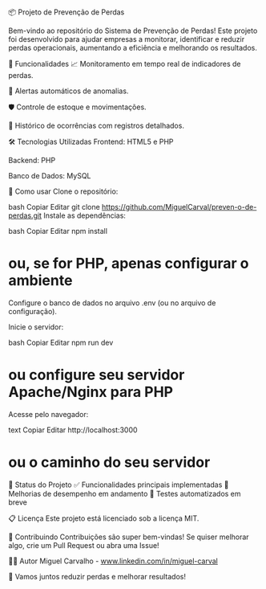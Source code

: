 📦 Projeto de Prevenção de Perdas

Bem-vindo ao repositório do Sistema de Prevenção de Perdas!
Este projeto foi desenvolvido para ajudar empresas a monitorar, identificar e reduzir perdas operacionais, aumentando a eficiência e melhorando os resultados.

🚀 Funcionalidades
📈 Monitoramento em tempo real de indicadores de perdas.

🔔 Alertas automáticos de anomalias.

🛡️ Controle de estoque e movimentações.

📂 Histórico de ocorrências com registros detalhados.

🛠️ Tecnologias Utilizadas
Frontend: HTML5 e PHP

Backend:  PHP 

Banco de Dados: MySQL


📑 Como usar
Clone o repositório:

bash
Copiar
Editar
git clone https://github.com/MiguelCarval/preven-o-de-perdas.git
Instale as dependências:

bash
Copiar
Editar
npm install
# ou, se for PHP, apenas configurar o ambiente
Configure o banco de dados no arquivo .env (ou no arquivo de configuração).

Inicie o servidor:

bash
Copiar
Editar
npm run dev
# ou configure seu servidor Apache/Nginx para PHP
Acesse pelo navegador:

text
Copiar
Editar
http://localhost:3000
# ou o caminho do seu servidor

📌 Status do Projeto
✅ Funcionalidades principais implementadas
🚧 Melhorias de desempenho em andamento
🧪 Testes automatizados em breve

📋 Licença
Este projeto está licenciado sob a licença MIT.

🤝 Contribuindo
Contribuições são super bem-vindas!
Se quiser melhorar algo, crie um Pull Request ou abra uma Issue!

👨‍💻 Autor
Miguel Carvalho - www.linkedin.com/in/miguel-carval 

🚀 Vamos juntos reduzir perdas e melhorar resultados!
